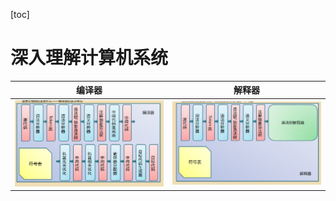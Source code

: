 [toc]

# 深入理解计算机系统



| 编译器                       | 解释器                        |
| ---------------------------- | ----------------------------- |
| ![编译器](pics/compiler.png) | ![解释器](pics/interpret.png) |

